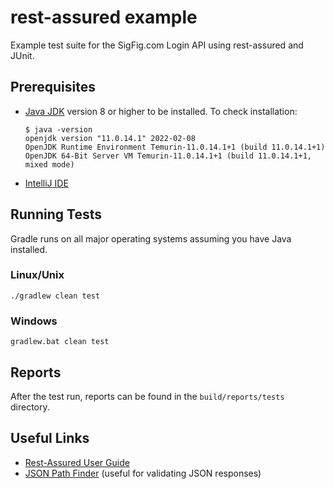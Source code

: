 # rest-assured example

Example test suite for the SigFig.com Login API using rest-assured and JUnit.

## Prerequisites

- [Java JDK](https://adoptopenjdk.net) version 8 or higher to be installed. To check installation:
    ```
    $ java -version
    openjdk version "11.0.14.1" 2022-02-08
    OpenJDK Runtime Environment Temurin-11.0.14.1+1 (build 11.0.14.1+1)
    OpenJDK 64-Bit Server VM Temurin-11.0.14.1+1 (build 11.0.14.1+1, mixed mode)
    ```
- [IntelliJ IDE](https://www.jetbrains.com/idea/download/) 

## Running Tests

Gradle runs on all major operating systems assuming you have Java installed.

### Linux/Unix

```
./gradlew clean test
```

### Windows
```
gradlew.bat clean test
```

## Reports

After the test run, reports can be found in the `build/reports/tests` directory.

## Useful Links

- [Rest-Assured  User Guide](https://github.com/rest-assured/rest-assured/wiki/Usage)
- [JSON Path Finder](https://jsonpathfinder.com/) (useful for validating JSON responses)